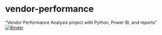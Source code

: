# vendor-performance
“Vendor Performance Analysis project with Python, Power BI, and reports”
[![Binder](https://mybinder.org/badge_logo.svg)](https://mybinder.org/v2/gh/aqibkhan29/vendor-performance/HEAD)

